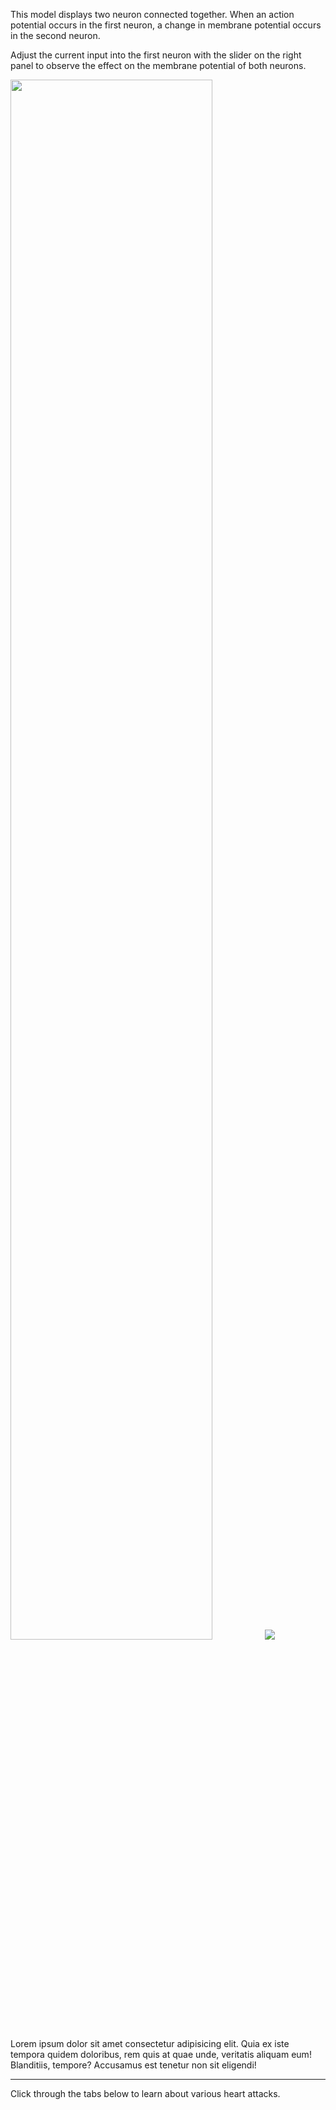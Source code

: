 <p>This model displays two neuron connected together. When an action potential occurs in the first neuron, a change in membrane potential occurs in the second neuron. 

Adjust the current input into the first neuron with the slider on the right panel to observe the effect on the membrane potential of both neurons.</p>

<div class="topic-img-big">

<img src="img/coronary_heart.png" width="80%" height="auto"/>
<span class="md-video md-mt" data-play="video">
  <img id="blocked" src="img/blockage.png" class="video-icon-tall"/>
</span>
</div>

<div style="margin-top: 1em; margin-bottom:1em">
Lorem ipsum dolor sit amet consectetur adipisicing elit. Quia ex iste tempora quidem doloribus, rem quis at quae unde, veritatis aliquam eum! Blanditiis, tempore? Accusamus est tenetur non sit eligendi!
</div>

---

<span class="md-notice"> 
Click through the tabs below to learn about various heart attacks.
</span>
